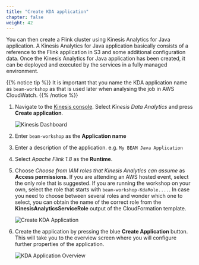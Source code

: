 ```yaml
---
title: "Create KDA application"
chapter: false
weight: 42
---
```


You can then create a Flink cluster using Kinesis Analytics for Java application. A Kinesis Analytics for Java application basically consists of a reference to the Flink application in S3 and some additional configuration data. Once the Kinesis Analytics for Java application has been created, it can be deployed and executed by the services in a fully managed environment.

{{% notice tip %}}
It is important that you name the KDA application name as `beam-workshop` as that is used later when analysing the job in AWS CloudWatch.
{{% /notice %}}

1. Navigate to the [Kinesis console](https://console.aws.amazon.com/kinesis/home). Select _Kinesis Data Analytics_ and press **Create application**.

   ![Kinesis Dashboard](/images/kinesis-welcome-create-kda.png)

1. Enter `beam-workshop` as the **Application name**

1. Enter a description of the application. e.g. `My BEAM Java Application`

1. Select _Apache Flink 1.8_ as the **Runtime**.

1. Choose _Choose from IAM roles that Kinesis Analytics can assume_ as **Access permissions**. If you are attending an AWS hosted event, select the only role that is suggested. If you are running the workshop on your own, select the role that starts with `beam-workshop-KdaRole....`. In case you need to choose between several roles and wonder which one to select, you can obtain the name of the correct role from the **KinesisAnalyticsServiceRole** output of the CloudFormation template.

   ![Create KDA Application](/images/kda-create-app.png)

1. Create the application by pressing the blue **Create Application** button. This will take you to the overview screen where you will configure further properties of the application.

   ![KDA Application Overview](/images/kda-create-review.png)
